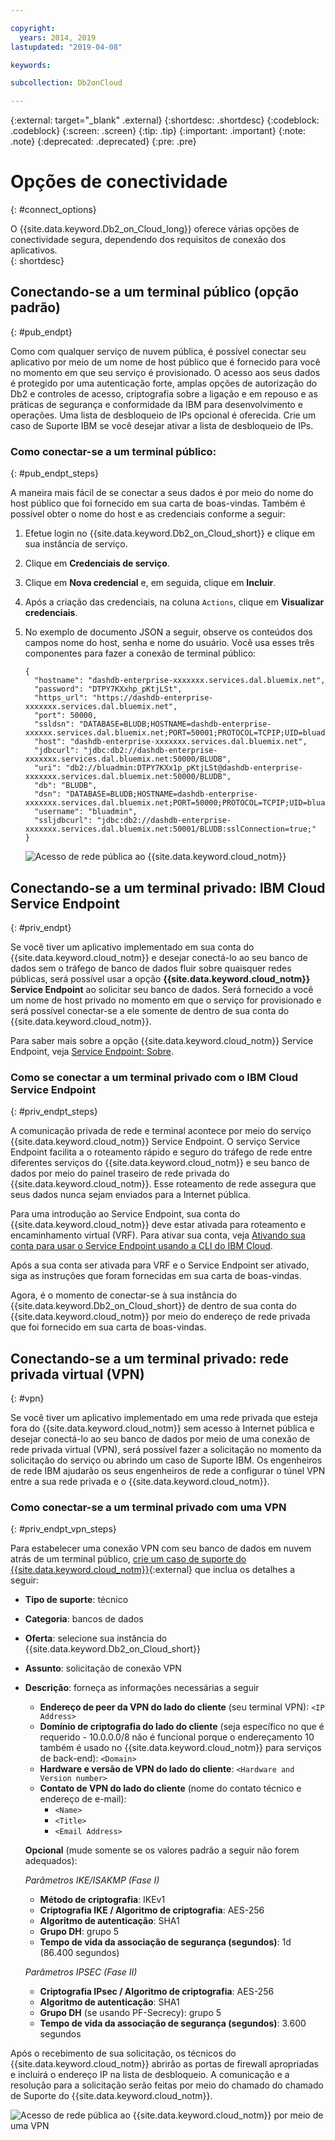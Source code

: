 ```yaml
---

copyright:
  years: 2014, 2019
lastupdated: "2019-04-08"

keywords:

subcollection: Db2onCloud

---
```


<!-- Attribute definitions --> 
{:external: target="_blank" .external}
{:shortdesc: .shortdesc}
{:codeblock: .codeblock}
{:screen: .screen}
{:tip: .tip}
{:important: .important}
{:note: .note}
{:deprecated: .deprecated}
{:pre: .pre}

# Opções de conectividade
{: #connect_options}

O {{site.data.keyword.Db2_on_Cloud_long}} oferece várias opções de conectividade segura, dependendo dos requisitos de conexão dos aplicativos.  
{: shortdesc}

## Conectando-se a um terminal público (opção padrão)
{: #pub_endpt}

Como com qualquer serviço de nuvem pública, é possível conectar seu aplicativo por meio de
um nome de host público que é fornecido para você no momento em que seu serviço é provisionado. O
acesso aos seus dados é protegido por uma autenticação forte, amplas opções de autorização do Db2
e controles de acesso, criptografia sobre a ligação e em repouso e as práticas de segurança e
conformidade da IBM para desenvolvimento e operações. Uma lista de desbloqueio de IPs opcional é oferecida. Crie um caso de Suporte IBM se você desejar ativar a lista de desbloqueio de IPs.

### Como conectar-se a um terminal público:
{: #pub_endpt_steps}

A maneira mais fácil de se conectar a seus dados é por meio do nome do host público que foi fornecido em sua carta de boas-vindas. Também é possível obter o nome do host e as credenciais conforme a seguir:

1. Efetue login no {{site.data.keyword.Db2_on_Cloud_short}} e clique em sua instância
de serviço.
2. Clique em **Credenciais de serviço**.
3. Clique em **Nova credencial** e, em seguida, clique em **Incluir**.
4. Após a criação das credenciais, na coluna `Actions`, clique em **Visualizar credenciais**.
5. No exemplo de documento JSON a seguir, observe os conteúdos dos campos nome do host, senha e nome do usuário. Você usa esses três componentes para fazer a conexão de terminal público:

   ```
   {
     "hostname": "dashdb-enterprise-xxxxxxx.services.dal.bluemix.net",
     "password": "DTPY7KXxhp_pKtjLSt",
     "https_url": "https://dashdb-enterprise-xxxxxxx.services.dal.bluemix.net",
     "port": 50000,
     "ssldsn": "DATABASE=BLUDB;HOSTNAME=dashdb-enterprise-xxxxxx.services.dal.bluemix.net;PORT=50001;PROTOCOL=TCPIP;UID=bluadmin;PWD=DTPY7KXWxhp_pKtjLSt;Security=SSL;",
     "host": "dashdb-enterprise-xxxxxxx.services.dal.bluemix.net",
     "jdbcurl": "jdbc:db2://dashdb-enterprise-xxxxxxx.services.dal.bluemix.net:50000/BLUDB",
     "uri": "db2://bluadmin:DTPY7KXx1p_pKtjLSt@dashdb-enterprise-xxxxxxx.services.dal.bluemix.net:50000/BLUDB",
     "db": "BLUDB",
     "dsn": "DATABASE=BLUDB;HOSTNAME=dashdb-enterprise-xxxxxxx.services.dal.bluemix.net;PORT=50000;PROTOCOL=TCPIP;UID=bluadmin;PWD=DTPYZunlWxhp_pKtjLSt;",
     "username": "bluadmin",
     "ssljdbcurl": "jdbc:db2://dashdb-enterprise-xxxxxxx.services.dal.bluemix.net:50001/BLUDB:sslConnection=true;"
   }

   ```

   ![Acesso de rede pública ao {{site.data.keyword.cloud_notm}}](images/public_connection.png "Visualização gráfica da conexão do usuário com a nuvem")

## Conectando-se a um terminal privado: IBM Cloud Service Endpoint
{: #priv_endpt}

Se você tiver um aplicativo implementado em sua conta do {{site.data.keyword.cloud_notm}} e desejar conectá-lo ao seu banco de dados sem o tráfego de banco de dados fluir sobre quaisquer redes públicas, será possível usar a opção **{{site.data.keyword.cloud_notm}} Service Endpoint** ao solicitar seu banco de dados. Será fornecido a você um nome de host privado no momento em que o serviço for provisionado e será possível conectar-se a ele somente
de dentro de sua conta do {{site.data.keyword.cloud_notm}}.  

Para saber mais sobre a opção {{site.data.keyword.cloud_notm}} Service Endpoint,
veja [Service Endpoint: Sobre](/docs/services/service-endpoint?topic=service-endpoint-about#about).


### Como se conectar a um terminal privado com o IBM Cloud Service Endpoint
{: #priv_endpt_steps}

A comunicação privada de rede e terminal acontece por meio do serviço {{site.data.keyword.cloud_notm}} Service Endpoint. O serviço Service Endpoint facilita a
o roteamento rápido e seguro do tráfego de rede entre diferentes serviços do {{site.data.keyword.cloud_notm}}
e seu banco de dados por meio do painel traseiro de rede privada do {{site.data.keyword.cloud_notm}}. Esse roteamento de rede assegura que seus dados nunca sejam enviados para a Internet pública. 

Para uma introdução ao Service Endpoint, sua conta do {{site.data.keyword.cloud_notm}} deve estar ativada para roteamento e encaminhamento virtual (VRF). Para ativar sua conta, veja [Ativando sua conta para usar o Service Endpoint usando a CLI do IBM Cloud](/docs/services/service-endpoint?topic=service-endpoint-getting-started#cs_cli_install_steps).

Após a sua conta ser ativada para VRF e o Service Endpoint ser ativado, siga as instruções que foram fornecidas em sua carta de boas-vindas.

Agora, é o momento de conectar-se à sua instância do {{site.data.keyword.Db2_on_Cloud_short}} de dentro de sua conta do {{site.data.keyword.cloud_notm}} por meio do endereço de rede
privada que foi fornecido em sua carta de boas-vindas.

## Conectando-se a um terminal privado: rede privada virtual (VPN)
{: #vpn}

Se você tiver um aplicativo implementado em uma rede privada que esteja fora do {{site.data.keyword.cloud_notm}} sem acesso à Internet pública e desejar conectá-lo ao seu
banco de dados por meio de uma conexão de rede privada virtual (VPN), será possível fazer a solicitação
no momento da solicitação do serviço ou abrindo um caso de Suporte IBM. Os engenheiros de rede IBM
ajudarão os seus engenheiros de rede a configurar o túnel VPN entre a sua rede privada e o {{site.data.keyword.cloud_notm}}.

### Como conectar-se a um terminal privado com uma VPN
{: #priv_endpt_vpn_steps}

Para estabelecer uma conexão VPN com seu banco de dados em nuvem atrás de um terminal público, [crie um caso de suporte do {{site.data.keyword.cloud_notm}}](https://cloud.ibm.com/unifiedsupport/cases/add){:external} que inclua os detalhes a seguir:

* **Tipo de suporte**: técnico 
* **Categoria**: bancos de dados 
* **Oferta**: selecione sua instância do {{site.data.keyword.Db2_on_Cloud_short}} 
* **Assunto**: solicitação de conexão VPN 
* **Descrição**: forneça as informações necessárias a seguir
  * **Endereço de peer da VPN do lado do cliente** (seu terminal VPN): `<IP Address>`
  * **Domínio de criptografia do lado do cliente** (seja específico no que é requerido - 10.0.0.0/8 não é funcional porque o endereçamento 10 também é usado no {{site.data.keyword.cloud_notm}} para serviços de back-end): `<Domain>`
  * **Hardware e versão de VPN do lado do cliente**: `<Hardware and Version number>`
  * **Contato de VPN do lado do cliente** (nome do contato técnico
e endereço de e-mail): 
    * `<Name>` 
    * `<Title>` 
    * `<Email Address>`

  **Opcional** (mude somente se os valores padrão a seguir não forem adequados):

  *Parâmetros IKE/ISAKMP (Fase I)*

  * **Método de criptografia**: IKEv1
  * **Criptografia IKE / Algoritmo de criptografia**: AES-256
  * **Algoritmo de autenticação**: SHA1
  * **Grupo DH**: grupo 5
  * **Tempo de vida da associação de segurança (segundos)**: 1d (86.400 segundos)

  *Parâmetros IPSEC (Fase II)*

  * **Criptografia IPsec / Algoritmo de criptografia**: AES-256
  * **Algoritmo de autenticação**: SHA1
  * **Grupo DH** (se usando PF-Secrecy): grupo 5
  * **Tempo de vida da associação de segurança (segundos)**: 3.600 segundos

Após o recebimento de sua solicitação, os técnicos do {{site.data.keyword.cloud_notm}} abrirão as portas de firewall apropriadas e incluirá o endereço IP na lista de desbloqueio. A comunicação e a resolução para a solicitação serão feitas por meio do chamado do chamado de Suporte do {{site.data.keyword.cloud_notm}}.

![Acesso de rede pública ao {{site.data.keyword.cloud_notm}} por meio de uma VPN](images/public_connection_vpn.png "Visualização gráfica da conexão do usuário com a nuvem")
